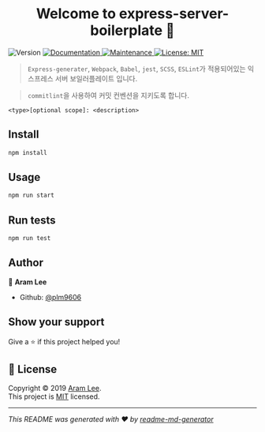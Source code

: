 <h1 align="center">Welcome to express-server-boilerplate 👋</h1>
<p>
  <img alt="Version" src="https://img.shields.io/badge/version-0.0.0-blue.svg?cacheSeconds=2592000" />
  <a href="https://github.com/plm9606/express-server-boilerplate/blob/master/README.md">
    <img alt="Documentation" src="https://img.shields.io/badge/documentation-yes-brightgreen.svg" target="_blank" />
  </a>
  <a href="https://github.com/plm9606/express-server-boilerplate/pulse">
    <img alt="Maintenance" src="https://img.shields.io/badge/Maintained%3F-yes-green.svg" target="_blank" />
  </a>
  <a href="https://github.com/kefranabg/readme-md-generator/blob/master/LICENSE">
    <img alt="License: MIT" src="https://img.shields.io/badge/License-MIT-yellow.svg" target="_blank" />
  </a>
</p>

> `Express-generater`, `Webpack`, `Babel`, `jest`, `SCSS`, `ESLint`가 적용되어있는 익스프레스 서버 보일러플레이트 입니다.

> `commitlint`을 사용하여 커밋 컨벤션을 지키도록 합니다.

```
<type>[optional scope]: <description>
```

## Install

```sh
npm install
```

## Usage

```sh
npm run start
```

## Run tests

```sh
npm run test
```

## Author

👤 **Aram Lee**

- Github: [@plm9606](https://github.com/plm9606)

## Show your support

Give a ⭐️ if this project helped you!

## 📝 License

Copyright © 2019 [Aram Lee](https://github.com/plm9606/express-server-boilerplate).<br />
This project is [MIT](https://github.com/kefranabg/readme-md-generator/blob/master/LICENSE) licensed.

---

_This README was generated with ❤️ by [readme-md-generator](https://github.com/kefranabg/readme-md-generator)_
